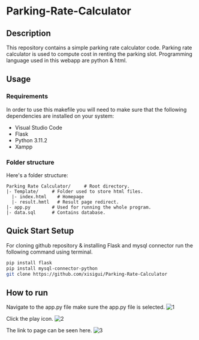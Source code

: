 # Parking-Rate-Calculator

## Description

This repository contains a simple parking rate calculator code. Parking rate calculator is used to compute cost in renting the parking slot. Programming language used in this webapp are python & html.

## Usage

### Requirements

In order to use this makefile you will need to make sure that the following
dependencies are installed on your system:
  - Visual Studio Code
  - Flask
  - Python 3.11.2
  - Xampp

### Folder structure

Here's a folder structure:

```
Parking Rate Calculator/     # Root directory.
|- Template/     # Folder used to store html files.
  |- index.html    # Homepage
  |- result.hmtl   # Result page redirect.
|- app.py        # Used for running the whole program.
|- data.sql      # Contains database.
```

## Quick Start Setup 

For cloning github repository & installing Flask and mysql connector run the following command using terminal.
```sh
pip install flask
pip install mysql-connector-python
git clone https://github.com/xisigui/Parking-Rate-Calculator
```

## How to run
Navigate to the app.py file make sure the app.py file is selected.
![1](https://user-images.githubusercontent.com/29411393/223371308-c4c015a4-b388-420f-bd5d-648b4c04fa59.png)

Click the play icon.
![2](https://user-images.githubusercontent.com/29411393/223371391-be9d3c58-e62a-4392-9f15-8eaaa7cf186b.png)

The link to page can be seen here.
![3](https://user-images.githubusercontent.com/29411393/223371470-804f7dae-8694-4a4f-91e7-64ee974d176e.PNG)

